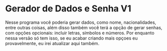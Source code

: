 # Gerador de Dados e Senha V1
Nesse programa você poderia gerar dados, como nome, nacionalidades, entre outras coisas, além disso também você terá a opção de gerar senhas, com opções opcionais: incluir letras, símbolos e números.
Por enquanto nessa versão só tem isso, se eu acabar criando mais opçoes eu provavelmente, eu irei atualizar aqui também. 
